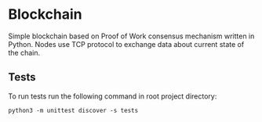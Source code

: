 # Blockchain

Simple blockchain based on Proof of Work consensus mechanism written in Python.
Nodes use TCP protocol to exchange data about current state of the chain.

## Tests

To run tests run the following command in root project directory:

```console
python3 -m unittest discover -s tests
```
